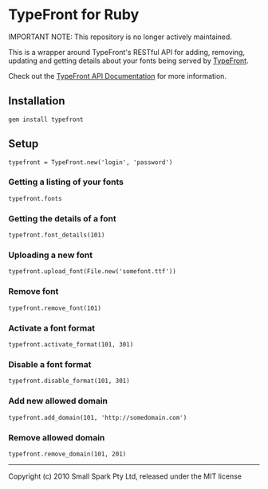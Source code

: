 # TypeFront for Ruby

IMPORTANT NOTE: This repository is no longer actively maintained.

This is a wrapper around TypeFront's RESTful API for adding, removing, updating and getting details about your fonts being served by [TypeFront](http://typefront.com).

Check out the [TypeFront API Documentation](http://typefront.com/documentation) for more information.

## Installation

`gem install typefront`

## Setup

`typefront = TypeFront.new('login', 'password')`

### Getting a listing of your fonts

`typefront.fonts`

### Getting the details of a font

`typefront.font_details(101)`

### Uploading a new font

`typefront.upload_font(File.new('somefont.ttf'))`

### Remove font

`typefront.remove_font(101)`

### Activate a font format

`typefront.activate_format(101, 301)`

### Disable a font format

`typefront.disable_format(101, 301)`

### Add new allowed domain

`typefront.add_domain(101, 'http://somedomain.com')`

### Remove allowed domain

`typefront.remove_domain(101, 201)`

---

Copyright (c) 2010 Small Spark Pty Ltd, released under the MIT license
